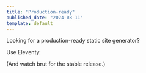 ```yaml
---
title: "Production-ready"
published_date: "2024-08-11"
template: default
---
```


Looking for a production-ready static site generator?

Use Eleventy.

(And watch brut for the stable release.)
